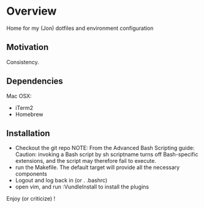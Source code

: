 Overview
========

Home for my (Jon) dotfiles and environment configuration

## Motivation

Consistency.

## Dependencies

Mac OSX:
* iTerm2
* Homebrew

## Installation

* Checkout the git repo
  NOTE: From the Advanced Bash Scripting guide:
  Caution: invoking a Bash script by sh scriptname turns off Bash-specific
  extensions, and the script may therefore fail to execute.
* run the Makefile.  The default target will provide all the necessary components
* Logout and log back in (or . .bashrc)
* open vim, and run :VundleInstall to install the plugins

Enjoy (or criticize) !
